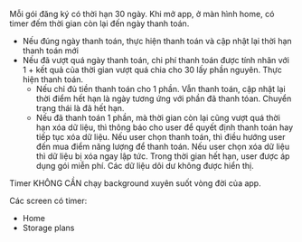 Mỗi gói đăng ký có thời hạn 30 ngày.
Khi mở app, ở màn hình home, có timer đếm thời gian còn lại đến ngày thanh toán.
  - Nếu đúng ngày thanh toán, thực hiện thanh toán và cập nhật lại thời hạn thanh toán mới
  - Nếu đã vượt quá ngày thanh toán, chi phí thanh toán được tính nhân với 1 + kết quả của thời gian vượt quá chia cho 30 lấy phần nguyên. Thực hiện thanh toán. 
    - Nếu chỉ đủ tiền thanh toán cho 1 phần. Vẫn thanh toán, cập nhật lại thời điểm hết hạn là ngày tương ứng với phần đã thanh tóan. Chuyển trạng thái là đã hết hạn.
    - Nếu đã thanh toán 1 phần, mà thời gian còn lại cũng vượt quá thời hạn xóa dữ liệu, thì thông báo cho user để quyết định thanh toán hay tiếp tục xóa dữ liệu. Nếu user chọn thanh toán, thì điều hướng user đến mua điểm năng lượng để thanh toán. Nếu user chọn xóa dữ liệu thì dữ liệu bị xóa ngay lập tức.
Trong thời gian hết hạn, user được áp dụng gói miễn phí. Các dữ liệu dôi dư không được hiển thị.

Timer KHÔNG CẦN chạy background xuyên suốt vòng đời của app.

Các screen có timer:
  - Home
  - Storage plans
